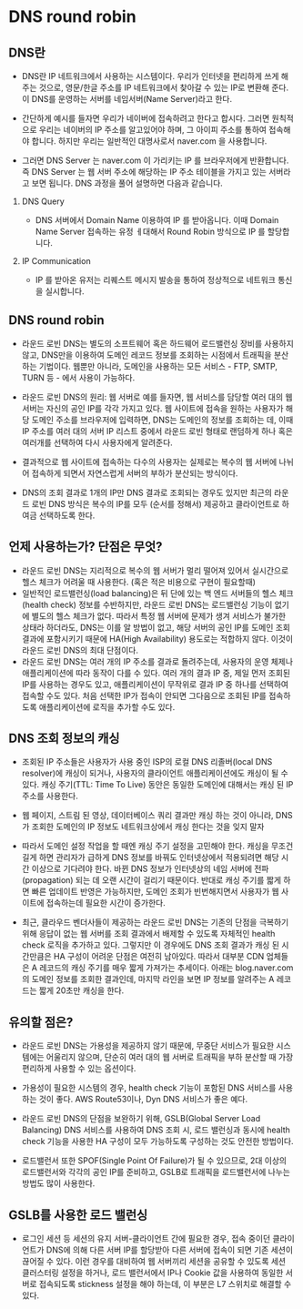 # DNS round robin

## DNS란 
- DNS란 IP 네트워크에서 사용하는 시스템이다. 우리가 인터넷을 편리하게 쓰게 해주는 것으로, 영문/한글 주소를 IP 네트워크에서 찾아갈 수 있는 IP로 변환해 준다. 이 DNS를 운영하는 서버를 네임서버(Name Server)라고 한다. 

- 간단하게 예시를 들자면 우리가 네이버에 접속하려고 한다고 합시다. 그러면 원칙적으로 우리는 네이버의 IP 주소를 알고있어야 하며, 그 아이피 주소를 통하여 접속해야 합니다.
하지만 우리는 일반적인 대명사로서 naver.com 을 사용합니다.
- 그러면 DNS Server 는 naver.com 이 가리키는 IP 를 브라우저에게 반환합니다. 즉 DNS Server 는 웹 서버 주소에 해당하는 IP 주소 테이블을 가지고 있는 서버라고 보면 됩니다. DNS 과정을 풀어 설명하면 다음과 같습니다.

1. DNS Query
   - DNS 서버에서 Domain Name 이용하여 IP 를 받아옵니다.
이때 Domain Name Server 접속하는 유정 ㅔ대해서 Round Robin 방식으로 IP 를 할당합니다.

2. IP Communication
   - IP 를 받아온 유저는 리퀘스트 메시지 발송을 통하여 정상적으로 네트워크 통신을 실시합니다.

## DNS round robin

- 라운드 로빈 DNS는 별도의 소프트웨어 혹은 하드웨어 로드밸런싱 장비를 사용하지 않고, DNS만을 이용하여 도메인 레코드 정보를 조회하는 시점에서 트래픽을 분산하는 기법이다. 웹뿐만 아니라, 도메인을 사용하는 모든 서비스 - FTP, SMTP, TURN 등 - 에서 사용이 가능하다.

- 라운드 로빈 DNS의 원리: 웹 서버로 예를 들자면, 웹 서비스를 담당할 여러 대의 웹 서버는 자신의 공인 IP를 각각 가지고 있다. 웹 사이트에 접속을 원하는 사용자가 해당 도메인 주소를 브라우저에 입력하면, DNS는 도메인의 정보를 조회하는 데, 이때 IP 주소를 여러 대의 서버 IP 리스트 중에서 라운드 로빈 형태로 랜덤하게 하나 혹은 여러개를 선택하여 다시 사용자에게 알려준다. 
- 결과적으로 웹 사이트에 접속하는 다수의 사용자는 실제로는 복수의 웹 서버에 나뉘어 접속하게 되면서 자연스럽게 서버의 부하가 분산되는 방식이다.
- DNS의 조회 결과로 1개의 IP만 DNS 결과로 조회되는 경우도 있지만 최근의 라운드 로빈 DNS 방식은 복수의 IP를 모두 (순서를 정해서) 제공하고 클라이언트로 하여금 선택하도록 한다.


## 언제 사용하는가? 단점은 무엇?

- 라운드 로빈 DNS는 지리적으로 복수의 웹 서버가 멀리 떨어져 있어서 실시간으로 헬스 체크가 어려울 때 사용한다. (혹은 적은 비용으로 구현이 필요할때) 
- 일반적인 로드밸런싱(load balancing)은 뒤 단에 있는 백 엔드 서버들의 헬스 체크(health check) 정보를 수반하지만, 라운드 로빈 DNS는 로드밸런싱 기능이 없기에 별도의 헬스 체크가 없다. 따라서 특정 웹 서버에 문제가 생겨 서비스가 불가한 상태라 하더라도, DNS는 이를 알 방법이 없고, 해당 서버의 공인 IP를 도메인 조회 결과에 포함시키기 때문에 HA(High Availability) 용도로는 적합하지 않다. 이것이 라운드 로빈 DNS의 최대 단점이다.
- 라운드 로빈 DNS는 여러 개의 IP 주소를 결과로 돌려주는데, 사용자의 운영 체제나 애플리케이션에 따라 동작이 다를 수 있다. 여러 개의 결과 IP 중, 제일 먼저 조회된 IP를 사용하는 경우도 있고, 애플리케이션이 무작위로 결과 IP 중 하나를 선택하여 접속할 수도 있다. 처음 선택한 IP가 접속이 안되면 그다음으로 조회된 IP를 접속하도록 애플리케이션에 로직을 추가할 수도 있다.


## DNS 조회 정보의 캐싱

- 조회된 IP 주소들은 사용자가 사용 중인 ISP의 로컬 DNS 리졸버(local DNS resolver)에 캐싱이 되거나, 사용자의 클라이언트 애플리케이션에도 캐싱이 될 수 있다. 캐싱 주기(TTL: Time To Live) 동안은 동일한 도메인에 대해서는 캐싱 된 IP 주소를 사용한다.

- 웹 페이지, 스트림 된 영상, 데이터베이스 쿼리 결과만 캐싱 하는 것이 아니라, DNS가 조회한 도메인의 IP 정보도 네트워크상에서 캐싱 한다는 것을 잊지 말자

- 따라서 도메인 설정 작업을 할 때엔 캐싱 주기 설정을 고민해야 한다. 캐싱을 무조건 길게 하면 관리자가 급하게 DNS 정보를 바꿔도 인터넷상에서 적용되려면 해당 시간 이상으로 기다려야 한다. 바뀐 DNS 정보가 인터넷상의 네임 서버에 전파(propagation) 되는 데 오랜 시간이 걸리기 때문이다. 반대로 캐싱 주기를 짧게 하면 빠른 업데이트 반영은 가능하지만, 도메인 조회가 빈번해지면서 사용자가 웹 사이트에 접속하는데 필요한 시간이 증가한다. 

- 최근, 클라우드 벤더사들이 제공하는 라운드 로빈 DNS는 기존의 단점을 극복하기 위해 응답이 없는 웹 서버를 조회 결과에서 배제할 수 있도록 자체적인 health check 로직을 추가하고 있다. 그렇지만 이 경우에도 DNS 조회 결과가 캐싱 된 시간만큼은 HA 구성이 어려운 단점은 여전히 남아있다. 따라서 대부분 CDN 업체들은 A 레코드의 캐싱 주기를 매우 짧게 가져가는 추세이다. 아래는 blog.naver.com의 도메인 정보를 조회한 결과인데, 마지막 라인을 보면 IP 정보를 알려주는 A 레코드는 짧게 20초만 캐싱을 한다.

## 유의할 점은?

- 라운드 로빈 DNS는 가용성을 제공하지 않기 때문에, 무중단 서비스가 필요한 시스템에는 어울리지 않으며, 단순히 여러 대의 웹 서버로 트래픽을 부하 분산할 때 가장 편리하게 사용할 수 있는 옵션이다. 

- 가용성이 필요한 시스템의 경우, health check 기능이 포함된 DNS 서비스를 사용하는 것이 좋다. AWS Route53이나, Dyn DNS 서비스가 좋은 예다.

- 라운드 로빈 DNS의 단점을 보완하기 위해, GSLB(Global Server Load Balancing) DNS 서비스를 사용하여 DNS 조회 시, 로드 밸런싱과 동시에 health check 기능을 사용한 HA 구성이 모두 가능하도록 구성하는 것도 안전한 방법이다. 

- 로드밸런서 또한 SPOF(Single Point Of Failure)가 될 수 있으므로, 2대 이상의 로드밸런서와 각각의 공인 IP를 준비하고, GSLB로 트래픽을 로드밸런서에 나누는 방법도 많이 사용한다.


## GSLB를 사용한 로드 밸런싱

- 로그인 세션 등 세션의 유지 서버-클라이언트 간에 필요한 경우, 접속 중이던 클라이언트가 DNS에 의해 다른 서버 IP를 할당받아 다른 서버에 접속이 되면 기존 세션이 끊어질 수 있다. 이런 경우를 대비하여 웹 서버끼리 세션을 공유할 수 있도록 세션 클러스터링 설정을 하거나, 로드 밸런서에서 IP나 Cookie 값을 사용하여 동일한 서버로 접속되도록 stickness 설정을 해야 하는데, 이 부분은 L7 스위치로 해결할 수 있다.